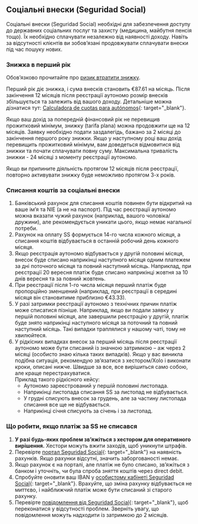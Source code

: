 ## Соціальні внески (Seguridad Social)

Соціальні внески (Seguridad Social) необхідні для забезпечення доступу до державних соціальних послуг та захисту
(медицина, майбутня пенсія тощо). Їх необхідно сплачувати незалежно від наявності доходу. Навіть за відсутності клієнтів
ви зобов’язані продовжувати сплачувати внески під час пошуку нових.

### Знижка в перший рік

Обов’язково прочитайте про [ризик втратити знижку](#ризик-втратити-знижку-seguridad-social).

Перший рік діє знижка, і сума внесків становить €87.61 на місяць. Після закінчення 12 місяців після реєстрації аутономо
розмір внесків збільшується та залежить від вашого доходу. Детальніше можна дізнатися
тут: [Calculadora de cuotas para autónomos](https://portal.seg-social.gob.es/wps/portal/importass/importass/tramites/simuladorRETAPublico){:
target="_blank"}.

Якщо ваш дохід за попередній фінансовий рік не перевищив прожитковий мінімум, знижку (tarifa plana) можна продовжити ще
на 12 місяців. Заявку необхідно подати заздалегідь, бажано за 2 місяці до закінчення першого року знижки. Якщо у
наступному році ваш дохід перевищить прожитковий мінімум, вам доведеться відмовитися від знижки та почати сплачувати
повну суму. Максимальна тривалість знижки - 24 місяці з моменту реєстрації аутономо.

Якщо ви припините діяльність протягом 12 місяців після реєстрації, повторно активувати знижку буде неможливо протягом
3-х років.

### Списання коштів за соціальні внески

1. Банківський рахунок для списання коштів повинен бути відкритий на ваше ім’я та NIE (а не на паспорт). Під час
   реєстрації аутономо можна вказати чужий рахунок (наприклад, вашого чоловіка/дружини), але рекомендується уникати
   цього, якщо немає нагальної потреби.
2. Рахунок на оплату SS формується 14-го числа кожного місяця, а списання коштів відбувається в останній робочий день
   кожного місяця.
3. Якщо реєстрація аутономо відбувається у другій половині місяця, внесок буде списано наприкінці наступного місяця
   одним платежем за дні поточного місяця та повний наступний місяць. Наприклад, при реєстрації 20 вересня платіж буде
   списано наприкінці жовтня за 10 днів вересня та за повний жовтень.
4. При реєстрації після 1-го числа місяця перший платіж буде пропорційно зменшений (наприклад, при реєстрації в середині
   місяця він становитиме приблизно €43.33).
5. У разі затримки реєстрації аутономо з технічних причин платіж може списатися пізніше. Наприклад, якщо ви подали
   заявку у першій половині місяця, але завершили реєстрацію у другій, платіж буде знято наприкінці наступного місяця за
   поточний та повний наступний місяць. Такі випадки траплялися у нашому чаті, тому не хвилюйтеся.
6. У рідкісних випадках внесок за перший місяць після реєстрації аутономо може бути списаний із значною затримкою – аж
   через 2 місяці (особисто знаю кілька таких випадків). Якщо у вас виникла подібна ситуація, рекомендую зв’язатися з
   хестором/Xolo і виконати кроки, описані нижче. Швидше за все, все вирішиться само собою, але краще
   перестрахуватися.  
   Приклад такого рідкісного кейсу:
    - Аутономо зареєстрований у першій половині листопада.
    - Наприкінці листопада списання SS за листопад не відбувається.
    - У грудні списують внесок за грудень, але за частину листопада списання все ще не відбувається.
    - Наприкінці січня списують за січень і за листопад.

### Що робити, якщо платіж за SS не списався

1. **У разі будь-яких проблем зв’яжіться з хестором для оперативного вирішення.** Хестори можуть вжити заходів, щоб
   уникнути штрафів.
2. Перевірте
   [портал Seguridad Social](https://portal.seg-social.gob.es/wps/portal/importass/importass/Categorias/Consulta+de+pagos+y+deudas/ConsultaRecibos){:
   target="_blank"} на наявність рахунків. Якщо рахунки відсутні, значить заборгованості немає.
3. Якщо рахунок є на порталі, але платіж не було списано, зв’яжіться з банком і уточніть, чи була спроба зняття коштів
   через direct debit.
4. Спробуйте оновити ваш IBAN
   у [особистому кабінеті Seguridad Social](https://sede.seg-social.gob.es/wps/portal/sede/sede/Ciudadanos/cotizacion/202115){:
   target="_blank"}. Врахуйте, що зміна рахунку відбувається не миттєво, і найближчий платіж може бути списаний зі
   старого рахунку.
5. Перевірте
   [повідомлення від Seguridad Social](https://sede.seg-social.gob.es/wps/portal/sede/sede/Inicio/NotificacionesTelematicas/){:
   target="_blank"}, щоб переконатися у відсутності проблем. Зверніть увагу, що повідомлення можуть надходити із
   затримкою до 2 місяців.
